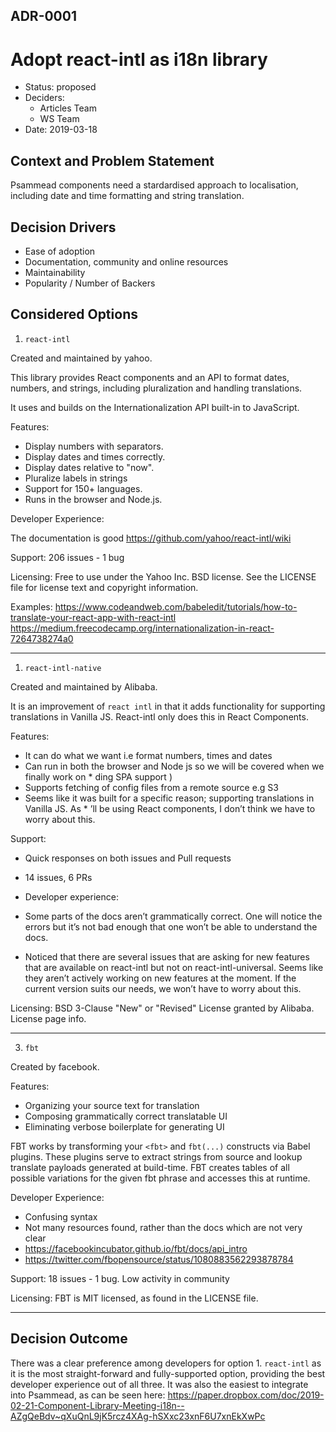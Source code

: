 ## ADR-0001
# Adopt react-intl as i18n library

* Status: proposed
* Deciders:
  * Articles Team
  * WS Team
* Date: 2019-03-18

## Context and Problem Statement

Psammead components need a stardardised approach to localisation, including date and time formatting and string translation.

## Decision Drivers

* Ease of adoption
* Documentation, community and online resources
* Maintainability
* Popularity / Number of Backers

## Considered Options

1. `react-intl`

Created and maintained by yahoo.

This library provides React components and an API to format dates, numbers, and strings, including pluralization and handling translations.

It uses and builds on the Internationalization API built-in to JavaScript.

Features:
* Display numbers with separators.
* Display dates and times correctly.
* Display dates relative to "now".
* Pluralize labels in strings
* Support for 150+ languages.
* Runs in the browser and Node.js.

Developer Experience:

The documentation is good https://github.com/yahoo/react-intl/wiki

Support: 206 issues - 1 bug

Licensing: Free to use under the Yahoo Inc. BSD license. See the LICENSE file for license text and copyright information.

Examples:
https://www.codeandweb.com/babeledit/tutorials/how-to-translate-your-react-app-with-react-intl
https://medium.freecodecamp.org/internationalization-in-react-7264738274a0

---

1. `react-intl-native`

Created and maintained by Alibaba.

It is an improvement of `react intl` in that it adds functionality for supporting translations in Vanilla JS. React-intl only does this in React Components.

Features:
* It can do what we want i.e format numbers, times and dates
* Can run in both the browser and Node js so we will be covered when we finally work on * ding SPA support )
* Supports fetching of config files from a remote source e.g S3
* Seems like it was built for a specific reason; supporting translations in Vanilla JS. As * ’ll be using React components, I don’t think we have to worry about this.

Support:
* Quick responses on both issues and Pull requests
* 14 issues, 6 PRs

* Developer experience:
* Some parts of the docs aren’t grammatically correct. One will notice the errors but it’s not bad enough that one won’t be able to understand the docs.
* Noticed that there are several issues that are asking for new features that are available on react-intl but not on react-intl-universal. Seems like they aren’t actively working on new features at the moment. If the current version suits our needs, we won’t have to worry about this.

Licensing: BSD 3-Clause "New" or "Revised" License granted by Alibaba. License page info.

---

3. `fbt`

Created by facebook.

Features:
* Organizing your source text for translation
* Composing grammatically correct translatable UI
* Eliminating verbose boilerplate for generating UI

FBT works by transforming your `<fbt>` and `fbt(...)` constructs via Babel plugins. These plugins serve to extract strings from source and lookup translate payloads generated at build-time. FBT creates tables of all possible variations for the given fbt phrase and accesses this at runtime.

Developer Experience:
* Confusing syntax
* Not many resources found, rather than the docs which are not very clear
* https://facebookincubator.github.io/fbt/docs/api_intro
* https://twitter.com/fbopensource/status/1080883562293878784

Support: 18 issues - 1 bug. Low activity in community

Licensing: FBT is MIT licensed, as found in the LICENSE file.

---

## Decision Outcome

There was a clear preference among developers for option 1. `react-intl` as it is the most straight-forward and fully-supported option, providing the best developer experience out of all three. It was also the easiest to integrate into Psammead, as can be seen here: https://paper.dropbox.com/doc/2019-02-21-Component-Library-Meeting-i18n--AZgQeBdv~qXuQnL9jK5rcz4XAg-hSXxc23xnF6U7xnEkXwPc
